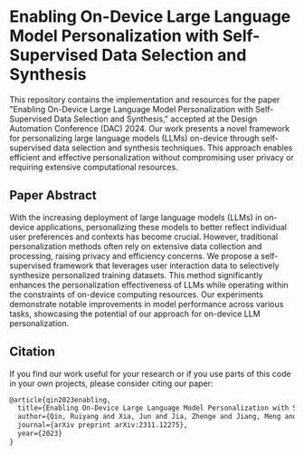 # Enabling On-Device Large Language Model Personalization with Self-Supervised Data Selection and Synthesis

This repository contains the implementation and resources for the paper "Enabling On-Device Large Language Model Personalization with Self-Supervised Data Selection and Synthesis," accepted at the Design Automation Conference (DAC) 2024. Our work presents a novel framework for personalizing large language models (LLMs) on-device through self-supervised data selection and synthesis techniques. This approach enables efficient and effective personalization without compromising user privacy or requiring extensive computational resources.

## Paper Abstract

With the increasing deployment of large language models (LLMs) in on-device applications, personalizing these models to better reflect individual user preferences and contexts has become crucial. However, traditional personalization methods often rely on extensive data collection and processing, raising privacy and efficiency concerns. We propose a self-supervised framework that leverages user interaction data to selectively synthesize personalized training datasets. This method significantly enhances the personalization effectiveness of LLMs while operating within the constraints of on-device computing resources. Our experiments demonstrate notable improvements in model performance across various tasks, showcasing the potential of our approach for on-device LLM personalization.

## Citation

If you find our work useful for your research or if you use parts of this code in your own projects, please consider citing our paper:

```latex
@article{qin2023enabling,
  title={Enabling On-Device Large Language Model Personalization with Self-Supervised Data Selection and Synthesis},
  author={Qin, Ruiyang and Xia, Jun and Jia, Zhenge and Jiang, Meng and Abbasi, Ahmed and Zhou, Peipei and Hu, Jingtong and Shi, Yiyu},
  journal={arXiv preprint arXiv:2311.12275},
  year={2023}
}
